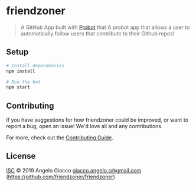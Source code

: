 # friendzoner

> A GitHub App built with [Probot](https://github.com/probot/probot) that A probot app that allows a user to automatically follow users that contribute to their Github repos!

## Setup

```sh
# Install dependencies
npm install

# Run the bot
npm start
```

## Contributing

If you have suggestions for how friendzoner could be improved, or want to report a bug, open an issue! We'd love all and any contributions.

For more, check out the [Contributing Guide](CONTRIBUTING.md).

## License

[ISC](LICENSE) © 2019 Angelo Giacco <giacco.angelo.s@gmail.com> (https://github.com/friendzoner/friendzoner)
